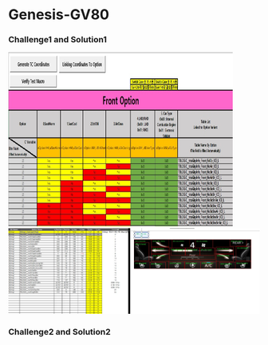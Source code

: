 # Genesis-GV80

### Challenge1 and Solution1
<img src="Img/GV80_prj1.jpg" width="450px" height="350px"></img>
![GV80_prj2](./Img/GV80_prj2.jpg)

### Challenge2 and Solution2